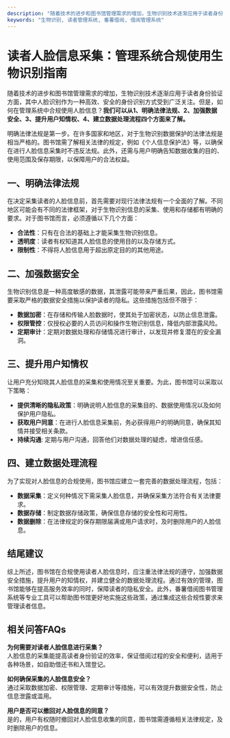 ```yaml
---
description: "随着技术的进步和图书馆管理需求的增加，生物识别技术逐渐应用于读者身份验证方面，其中人脸识别作为一种高效、安全的身份识别方式受到广泛关注。但是，如何在管理系统中合规使用人脸信息？**我们可以从1、明确法律法规、2、加强数据安全、3、提升用户知情权、4、建立数据处理流程四个方面来了解。**"
keywords: "生物识别, 读者管理系统, 番薯借阅, 借阅管理系统"
---
```

# 读者人脸信息采集：管理系统合规使用生物识别指南

随着技术的进步和图书馆管理需求的增加，生物识别技术逐渐应用于读者身份验证方面，其中人脸识别作为一种高效、安全的身份识别方式受到广泛关注。但是，如何在管理系统中合规使用人脸信息？**我们可以从1、明确法律法规、2、加强数据安全、3、提升用户知情权、4、建立数据处理流程四个方面来了解。**

明确法律法规是第一步。在许多国家和地区，对于生物识别数据保护的法律法规是相当严格的。图书馆需了解相关法律的规定，例如《个人信息保护法》等，以确保在进行人脸信息采集时不违反法规。此外，还需与用户明确告知数据收集的目的、使用范围及保存期限，以保障用户的合法权益。

## **一、明确法律法规**

在决定采集读者的人脸信息前，首先需要对现行法律法规有一个全面的了解。不同地区可能会有不同的法律框架，对于生物识别信息的采集、使用和存储都有明确的要求。对于图书馆而言，必须遵循以下几个方面：

- **合法性**：只有在合法的基础上才能采集生物识别信息。
- **透明度**：读者有权知道其人脸信息的使用目的以及存储方式。
- **限制性**：不得将人脸信息用于超出原定目的的其他用途。

## **二、加强数据安全**

生物识别信息是一种高度敏感的数据，其泄露可能带来严重后果，因此，图书馆需要采取严格的数据安全措施以保护读者的隐私。这些措施包括但不限于：

- **数据加密**：在存储和传输人脸数据时，使其处于加密状态，以防止信息泄露。
- **权限管控**：仅授权必要的人员访问和操作生物识别信息，降低内部泄露风险。
- **定期审计**：定期对数据处理和存储情况进行审计，以发现并修复潜在的安全漏洞。

## **三、提升用户知情权**

让用户充分知晓其人脸信息的采集和使用情况至关重要。为此，图书馆可以采取以下策略：

- **提供清晰的隐私政策**：明确说明人脸信息的采集目的、数据使用情况以及如何保护用户隐私。
- **获取用户同意**：在进行人脸信息采集前，务必获得用户的明确同意，确保其知情并接受相关条款。
- **持续沟通**: 定期与用户沟通，回答他们对数据处理的疑虑，增进信任感。

## **四、建立数据处理流程**

为了实现对人脸信息的合规使用，图书馆应建立一套完善的数据处理流程，包括：

- **数据采集**：定义何种情况下需采集人脸信息，并确保采集方法符合有关法律要求。
- **数据存储**：制定数据存储政策，确保信息存储的安全性和可用性。
- **数据删除**：在法律规定的保存期限届满或用户请求时，及时删除用户的人脸信息。

## 结尾建议

综上所述，图书馆在合规使用读者人脸信息时，应注重法律法规的遵守，加强数据安全措施，提升用户的知情权，并建立健全的数据处理流程。通过有效的管理，图书馆能够在提高服务效率的同时，保障读者的隐私安全。此外，番薯借阅图书管理系统等专业工具可以帮助图书馆更好地实施这些政策，通过集成这些合规性要求来管理读者信息。

## 相关问答FAQs

**为何需要对读者人脸信息进行采集？**  
人脸信息的采集能提高读者身份验证的效率，保证借阅过程的安全和便利，适用于各种场景，如自助借还书和入馆登记。

**如何确保采集的人脸信息安全？**  
通过采取数据加密、权限管理、定期审计等措施，可以有效提升数据安全性，防止信息泄露或滥用。

**用户是否可以撤回对人脸信息的同意？**  
是的，用户有权随时撤回对人脸信息收集的同意，图书馆需遵循相关法律规定，及时删除用户的信息。

